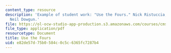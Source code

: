 ```yaml
---
content_type: resource
description: 'Example of student work: "Use the Fours." Nick Ristuccia, Zack Reeve,
  Neil Dowgun.'
file: https://ol-ocw-studio-app-production.s3.amazonaws.com/courses/cms-608-game-design-spring-2008/e82de57d75b0584c0c5c6365fc7287b4_rrd4.pdf
file_type: application/pdf
resourcetype: Document
title: Use the Fours
uid: e82de57d-75b0-584c-0c5c-6365fc7287b4
---
```

